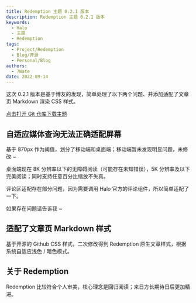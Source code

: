 ```yaml
---
title: Redemption 主题 0.2.1 版本
description: Redemption 主题 0.2.1 版本
keywords:
  - Halo
  - 主题
  - Redemption
tags:
  - Project/Redemption
  - Blog/开源
  - Personal/Blog
authors:
  - 7Wate
date: 2022-09-14
---
```


这次 0.2.1 版本是基于博友的发现，简单处理了以下两个问题、并添加适配了文章页 Markdown 渲染 CSS 样式。

[点击打开 Git 仓库下载主题](https://git.7wate.com/zhouzhongping/Redemption)

## 自适应媒体查询无法正确适配屏幕

基于 870px 作为阈值，划分了移动端和桌面端；移动端暂未发现明显问题，未修改 ~

桌面端现在 8K 分辨率以下的无障碍阅读（可能存在未知错误），5K 分辨率及以下完美阅读；同时支持任意百分比缩放不失真。

评论区适配存在部分问题，因为需要调用 Halo 官方的评论组件，所以简单适配了一下。

如果存在问题请告诉我 ~

## 适配了文章页 Markdown 样式

基于开源的 Github CSS 样式，二次修改得到 Redemption 原生文章样式，根据系统自适应浅色 / 暗色模式。

## 关于 Redemption

Redemption 比较符合个人审美，核心理念是回归阅读；来日方长期待日后更加精进。
